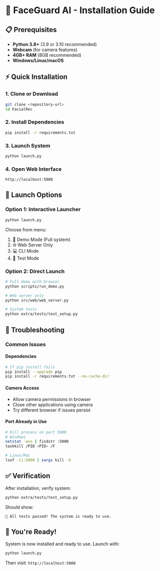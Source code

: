 # 🚀 FaceGuard AI - Installation Guide

## 📋 Prerequisites

- **Python 3.8+** (3.9 or 3.10 recommended)
- **Webcam** (for camera features)
- **4GB+ RAM** (8GB recommended)
- **Windows/Linux/macOS**

## ⚡ Quick Installation

### 1. Clone or Download
```bash
git clone <repository-url>
cd FacialRec
```

### 2. Install Dependencies
```bash
pip install -r requirements.txt
```

### 3. Launch System
```bash
python launch.py
```

### 4. Open Web Interface
```
http://localhost:5000
```

## 🎯 Launch Options

### Option 1: Interactive Launcher
```bash
python launch.py
```
Choose from menu:
1. 🎯 Demo Mode (Full system)
2. 🌐 Web Server Only
3. 💻 CLI Mode
4. 🧪 Test Mode

### Option 2: Direct Launch
```bash
# Full demo with browser
python scripts/run_demo.py

# Web server only
python src/web/web_server.py

# System tests
python extra/tests/test_setup.py
```

## 🔧 Troubleshooting

### Common Issues

#### Dependencies
```bash
# If pip install fails
pip install --upgrade pip
pip install -r requirements.txt --no-cache-dir
```

#### Camera Access
- Allow camera permissions in browser
- Close other applications using camera
- Try different browser if issues persist

#### Port Already in Use
```bash
# Kill process on port 5000
# Windows
netstat -ano | findstr :5000
taskkill /PID <PID> /F

# Linux/Mac
lsof -ti:5000 | xargs kill -9
```

## ✅ Verification

After installation, verify system:
```bash
python extra/tests/test_setup.py
```

Should show:
```
🎉 All tests passed! The system is ready to use.
```

## 🎉 You're Ready!

System is now installed and ready to use. Launch with:
```bash
python launch.py
```

Then visit: `http://localhost:5000`